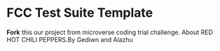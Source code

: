 # FCC Test Suite Template

**Fork** this our project from microverse coding trial challenge. About RED HOT CHILI PEPPERS.By Gediwn and Alazhu
